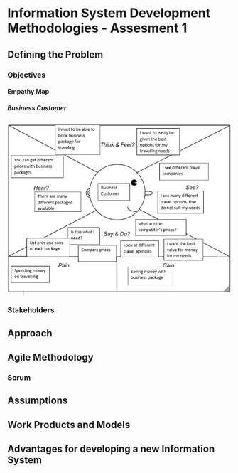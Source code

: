 # Information System Development Methodologies - Assesment 1

## Defining the Problem
### Objectives
#### Empathy Map
##### Business Customer
![alt text](https://github.com/RhysandLy/ISDM---Group-4/blob/Rhys/Images/Empathy%20Map%20Business%20Customers%20-%20rhys.PNG "Business Customer Empathy Map")
### Stakeholders

## Approach

## Agile Methodology
### Scrum

## Assumptions

## Work Products and Models

## Advantages for developing a new Information System
